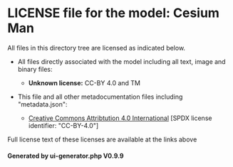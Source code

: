 # LICENSE file for the model: Cesium Man

All files in this directory tree are licensed as indicated below.

* All files directly associated with the model including all text, image and binary files:

  * **Unknown license:** CC-BY 4.0 and TM

* This file and all other metadocumentation files including "metadata.json":

  * [Creative Commons Attribtution 4.0 International]("https://creativecommons.org/licenses/by-nd/4.0/legalcode") [SPDX license identifier: "CC-BY-4.0"]

Full license text of these licenses are available at the links above

#### Generated by ui-generator.php V0.9.9